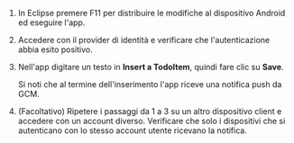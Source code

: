 ﻿
1. In Eclipse premere F11 per distribuire le modifiche al dispositivo Android ed eseguire l'app.

2. Accedere con il provider di identità e verificare che l'autenticazione abbia esito positivo. 

3. Nell'app digitare un testo in **Insert a TodoItem**, quindi fare clic su **Save**.

   	Si noti che al termine dell'inserimento l'app riceve una notifica push da GCM.

4. (Facoltativo) Ripetere i passaggi da 1 a 3 su un altro dispositivo client e accedere con un account diverso. Verificare che solo i dispositivi che si autenticano con lo stesso account utente ricevano la notifica. 
